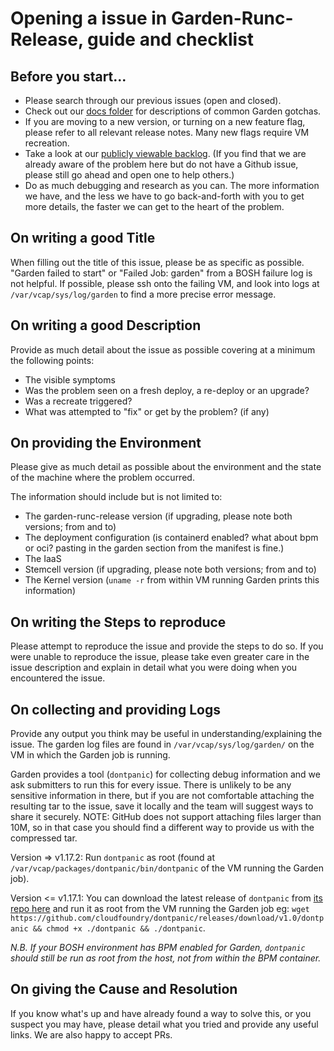 # Opening a issue in Garden-Runc-Release, guide and checklist

## Before you start...
- Please search through our previous issues (open and closed).
- Check out our [docs folder](https://github.com/cloudfoundry/garden-runc-release/blob/develop/docs) for descriptions of common Garden gotchas. 
- If you are moving to a new version, or turning on a new feature flag, please refer to all relevant release notes. Many new flags require VM recreation.
- Take a look at our [publicly viewable backlog](https://www.pivotaltracker.com/n/projects/1158420). (If you find that we are already aware of the problem here
  but do not have a Github issue, please still go ahead and open one to help others.)
- Do as much debugging and research as you can. The more information we have, and the less we have to go back-and-forth with you to get more details,
  the faster we can get to the heart of the problem.


## On writing a good Title
When filling out the title of this issue, please be as specific as possible. "Garden failed to start" or "Failed Job: garden" from a BOSH failure log is
not helpful. If possible, please ssh onto the failing VM, and look into logs at `/var/vcap/sys/log/garden` to find a more precise error message.


## On writing a good Description

Provide as much detail about the issue as possible covering at a minimum the following points:

- The visible symptoms
- Was the problem seen on a fresh deploy, a re-deploy or an upgrade?
- Was a recreate triggered?
- What was attempted to "fix" or get by the problem? (if any)


## On providing the Environment

Please give as much detail as possible about the environment and the state of the machine where the problem occurred.

The information should include but is not limited to:

- The garden-runc-release version (if upgrading, please note both versions; from and to)
- The deployment configuration (is containerd enabled? what about bpm or oci? pasting in the garden section from the manifest is fine.)
- The IaaS
- Stemcell version (if upgrading, please note both versions; from and to)
- The Kernel version (`uname -r` from within VM running Garden prints this information)


## On writing the Steps to reproduce

Please attempt to reproduce the issue and provide the steps to do so.
If you were unable to reproduce the issue, please take even greater care in the issue description and explain in detail what you were doing when you encountered the issue.


## On collecting and providing Logs

Provide any output you think may be useful in understanding/explaining the issue.
The garden log files are found in `/var/vcap/sys/log/garden/` on the VM in which the Garden job is running.

Garden provides a tool (`dontpanic`) for collecting debug information and we ask submitters to run this for every issue. There is unlikely to be
any sensitive information in there, but if you are not comfortable attaching the resulting tar to the issue, save it locally and the team will suggest ways to share it securely. NOTE:
GitHub does not support attaching files larger than 10M, so in that case you should find a different way to provide us with the compressed tar.

Version => v1.17.2: Run `dontpanic` as root (found at `/var/vcap/packages/dontpanic/bin/dontpanic` of the VM running the Garden job).

Version <= v1.17.1: You can download the latest release of `dontpanic` from [its repo here](https://github.com/cloudfoundry/dontpanic/releases) and run it as root
from the VM running the Garden job eg: `wget https://github.com/cloudfoundry/dontpanic/releases/download/v1.0/dontpanic && chmod +x ./dontpanic && ./dontpanic`.

_N.B. If your BOSH environment has BPM enabled for Garden, `dontpanic` should still be run as root from the host, not from within the BPM container._


## On giving the Cause and Resolution

If you know what's up and have already found a way to solve this, or you suspect you may have, please detail what you tried and provide any useful links.
We are also happy to accept PRs.
